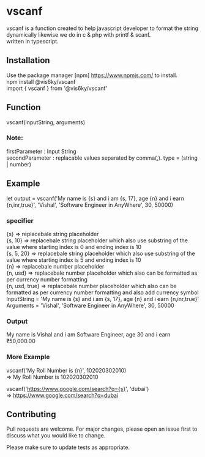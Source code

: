 # vscanf

vscanf is a function created to help javascript developer to format the string dynamically likewise we do in c & php with printf & scanf.
<br />
written in typescript.

## Installation

Use the package manager [npm] https://www.npmjs.com/ to install.
<br />
npm install @vis6ky/vscanf
<br />
import { vscanf } from '@vis6ky/vscanf'

## Function

vscanf(inputString, arguments)

### Note: 

firstParameter : Input String
<br />
secondParameter : replacable values separated by comma(,). type = (string | number)

## Example

let output = vscanf('My name is {s} and i am {s, 17}, age {n} and i earn {n,inr,true}', 'Vishal', 'Software Engineer in AnyWhere', 30, 50000)

### specifier

{s} => replacebale string placeholder
<br />
{s, 10} => replacebale string placeholder which also use substring of the value where starting index is 0 and ending index is 10
<br />
{s, 5, 20} => replacebale string placeholder which also use substring of the value where starting index is 5 and ending index is 10
<br />
{n} => replacebale number placeholder
<br />
{n, usd} => replacebale number placeholder which also can be formatted as per currency number formatting
<br />
{n, usd, true} => replacebale number placeholder which also can be formatted as per currency number formatting and also add currency symbol
<br />
InputString = 'My name is {s} and i am {s, 17}, age {n} and i earn {n,inr,true}'
<br />
Arguments = 'Vishal', 'Software Engineer in AnyWhere', 30, 50000

### Output

My name is Vishal and i am Software Engineer, age 30 and i earn ₹50,000.00

### More Example

vscanf('My Roll Number is {n}', 102020302010)
<br />
=> My Roll Number is 102020302010

vscanf('https://www.google.com/search?q={s}', 'dubai')
<br />
=> https://www.google.com/search?q=dubai

## Contributing

Pull requests are welcome. For major changes, please open an issue first to discuss what you would like to change.

Please make sure to update tests as appropriate.
